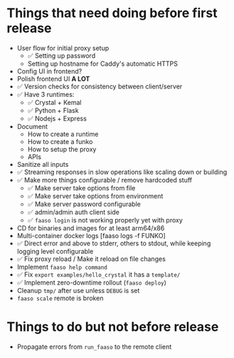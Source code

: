# Things that need doing before first release

* User flow for initial proxy setup
  * ✅ Setting up password
  * Setting up hostname for Caddy's automatic HTTPS
* Config UI in frontend?
* Polish frontend UI **A LOT**
* ✅ Version checks for consistency between client/server
* ✅ Have 3 runtimes:
  * ✅ Crystal + Kemal
  * ✅ Python + Flask
  * ✅ Nodejs + Express
* Document
  * How to create a runtime
  * How to create a funko
  * How to setup the proxy
  * APIs
* Sanitize all inputs
* ✅ Streaming responses in slow operations like scaling down
  or building
* ✅ Make more things configurable / remove hardcoded stuff
  * ✅ Make server take options from file
  * ✅ Make server take options from environment
  * ✅ Make server password configurable
  * ✅ admin/admin auth client side
  * ✅ `faaso login` is not working properly yet with proxy
* CD for binaries and images for at least arm64/x86
* Multi-container docker logs [faaso logs -f FUNKO]
* ✅ Direct error and above to stderr, others to stdout,
  while keeping logging level configurable
* ✅ Fix proxy reload / Make it reload on file changes
* Implement `faaso help command`
* ✅ Fix `export examples/hello_crystal` it has a `template/`
* ✅ Implement zero-downtime rollout (`faaso deploy`)
* Cleanup `tmp/` after use unless `DEBUG` is set
* `faaso scale` remote is broken

# Things to do but not before release

* Propagate errors from `run_faaso` to the remote client 